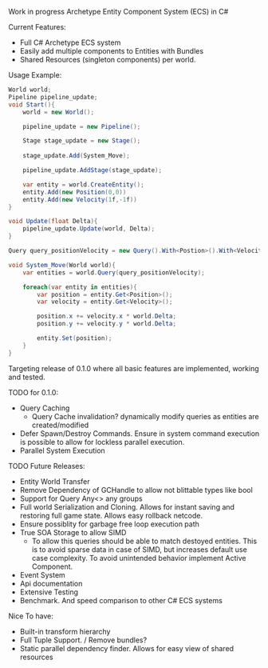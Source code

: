 Work in progress Archetype Entity Component System (ECS) in C#

Current Features:

- Full C# Archetype ECS system
- Easily add multiple components to Entities with Bundles
- Shared Resources (singleton components) per world.

Usage Example:
```csharp
World world;
Pipeline pipeline_update;
void Start(){
	world = new World();

	pipeline_update = new Pipeline();

	Stage stage_update = new Stage();
				
	stage_update.Add(System_Move);

	pipeline_update.AddStage(stage_update);

	var entity = world.CreateEntity();
	entity.Add(new Position(0,0))
	entity.Add(new Velocity(1f,-1f))
}

void Update(float Delta){
	pipeline_update.Update(world, Delta);
}

Query query_positionVelocity = new Query().With<Postion>().With<Velocity>();

void System_Move(World world){
	var entities = world.Query(query_positionVelocity);

	foreach(var entity in entities){
		var position = entity.Get<Position>();
		var velocity = entity.Get<Velocity>();

		position.x += velocity.x * world.Delta;
		position.y += velocity.y * world.Delta;

		entity.Set(position);
	}
}
```









Targeting release of 0.1.0 where all basic features are implemented, working and tested.

TODO for 0.1.0:
- Query Caching
	- Query Cache invalidation? dynamically modify queries as entities are created/modified
- Defer Spawn/Destroy Commands. Ensure in system command execution is possible to allow for lockless parallel execution.
- Parallel System Execution


TODO Future Releases:
- Entity World Transfer
- Remove Dependency of GCHandle to allow not blittable types like bool
- Support for Query Any<> any groups
- Full world Serialization and Cloning. Allows for instant saving and restoring full game state. Allows easy rollback netcode.
- Ensure possiblity for garbage free loop execution path
- True SOA Storage to allow SIMD
	- To allow this queries should be able to match destoyed entities. This is to avoid sparse data in case of SIMD, but increases default use case complexity. To avoid unintended behavior implement Active Component.	
- Event System
- Api documentation
- Extensive Testing
- Benchmark. And speed comparison to other C# ECS systems


Nice To have:
- Built-in transform hierarchy
- Full Tuple Support. / Remove bundles?
- Static parallel dependency finder. Allows for easy view of shared resources